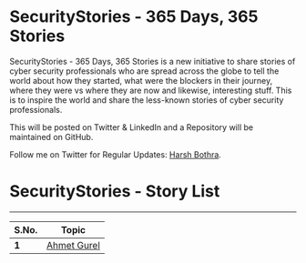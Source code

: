 # SecurityStories - 365 Days, 365 Stories

SecurityStories - 365 Days, 365 Stories is a new initiative to share stories of cyber security professionals who are spread across the globe to tell the world about how they started, what were the blockers in their journey, where they were vs where they are now and likewise, interesting stuff. This is to inspire the world and share the less-known stories of cyber security professionals.

This will be posted on Twitter & LinkedIn and a Repository will be maintained on GitHub. 

Follow me on Twitter for Regular Updates: [Harsh Bothra](https://twitter.com/harshbothra_).


# SecurityStories - Story List
___
S.No. | Topic
--- | ---
**1** | [Ahmet Gurel](/SecurityStories/ahmet-gurel.md)

